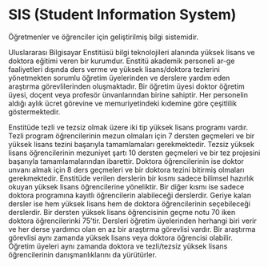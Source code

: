 # SIS (Student Information System)
Öğretmenler ve öğrenciler için geliştirilmiş bilgi sistemidir.

  Uluslararası Bilgisayar Enstitüsü bilgi teknolojileri alanında yüksek lisans ve doktora eğitimi 
veren bir kurumdur. Enstitü akademik personeli ar-ge faaliyetleri dışında ders verme ve 
yüksek lisans/doktora tezlerini yönetmekten sorumlu öğretim üyelerinden ve derslere yardım 
eden araştırma görevlilerinden oluşmaktadır. Bir öğretim üyesi doktor öğretim üyesi, doçent 
veya profesör ünvanlarından birine sahiptir. Her personelin aldığı aylık ücret görevine ve 
memuriyetindeki kıdemine göre çeşitlilik göstermektedir.

  Enstitüde tezli ve tezsiz olmak üzere iki tip yüksek lisans programı vardır. Tezli program 
öğrencilerinin mezun olmaları için 7 dersten geçmeleri ve bir yüksek lisans tezini başarıyla 
tamamlamaları gerekmektedir. Tezsiz yüksek lisans öğrencilerinin mezuniyet şartı 10 dersten 
geçmeleri ve bir tez projesini başarıyla tamamlamalarından ibarettir. Doktora öğrencilerinin 
ise doktor unvanı almak için 8 ders geçmeleri ve bir doktora tezini bitirmiş olmaları 
gerekmektedir. Enstitüde verilen derslerin bir kısmı sadece bilimsel hazırlık okuyan yüksek 
lisans öğrencilerine yöneliktir. Bir diğer kısmı ise sadece doktora programına kayıtlı 
öğrencilerin alabileceği derslerdir. Geriye kalan dersler ise hem yüksek lisans hem de doktora 
öğrencilerinin seçebileceği derslerdir. Bir dersten yüksek lisans öğrencisinin geçme notu 70 
iken doktora öğrencilerinki 75’tir. Dersleri öğretim üyelerinden herhangi biri verir ve her 
derse yardımcı olan en az bir araştırma görevlisi vardır. Bir araştırma görevlisi aynı zamanda 
yüksek lisans veya doktora öğrencisi olabilir. Öğretim üyeleri aynı zamanda doktora ve 
tezli/tezsiz yüksek lisans öğrencilerinin danışmanlıklarını da yürütürler.

